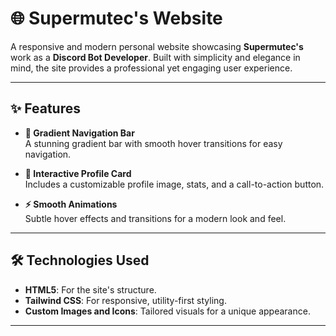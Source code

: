 # **🌐 Supermutec's Website**

A responsive and modern personal website showcasing **Supermutec's** work as a **Discord Bot Developer**. Built with simplicity and elegance in mind, the site provides a professional yet engaging user experience.

---

## **✨ Features**

- **🌈 Gradient Navigation Bar**  
  A stunning gradient bar with smooth hover transitions for easy navigation.

- **🎨 Interactive Profile Card**  
  Includes a customizable profile image, stats, and a call-to-action button.

- **⚡ Smooth Animations**  
  Subtle hover effects and transitions for a modern look and feel.

---


## **🛠️ Technologies Used**

- **HTML5**: For the site's structure.  
- **Tailwind CSS**: For responsive, utility-first styling.  
- **Custom Images and Icons**: Tailored visuals for a unique appearance.

---

